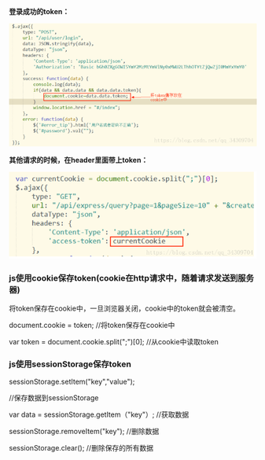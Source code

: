 **登录成功的token：**

![img](media/20180604201847857)

**其他请求的时候，在header里面带上token：**

**![img](media/20180604201957619)**

### js使用cookie保存token(cookie在http请求中，随着请求发送到服务器)

将token保存在cookie中，一旦浏览器关闭，cookie中的token就会被清空。

 

document.cookie = token;                          //将token保存在cookie中

var token = document.cookie.split(";")[0];    //从cookie中读取token

### js使用sessionStorage保存token


sessionStorage.setItem("key","value");    

 

//保存数据到sessionStorage

var data = sessionStorage.getItem（"key"）;   //获取数据

sessionStorage.removeItem("key");                //删除数据

sessionStorage.clear();                                  //删除保存的所有数据